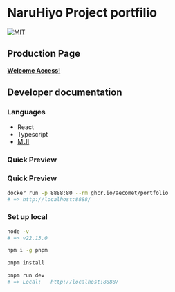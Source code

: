 # NaruHiyo Project portfilio

[![MIT](https://img.shields.io/badge/license-MIT-blue)](LICENCE)

## Production Page

**[Welcome Access!](https://naruhiyo.github.io/)**

## Developer documentation

### Languages

- React
- Typescript
- [MUI](https://mui.com/)

### Quick Preview

### Quick Preview

```sh
docker run -p 8888:80 --rm ghcr.io/aecomet/portfolio
# => http://localhost:8888/
```

### Set up local

```sh
node -v
# => v22.13.0

npm i -g pnpm

pnpm install

pnpm run dev
# => Local:   http://localhost:8888/
```
